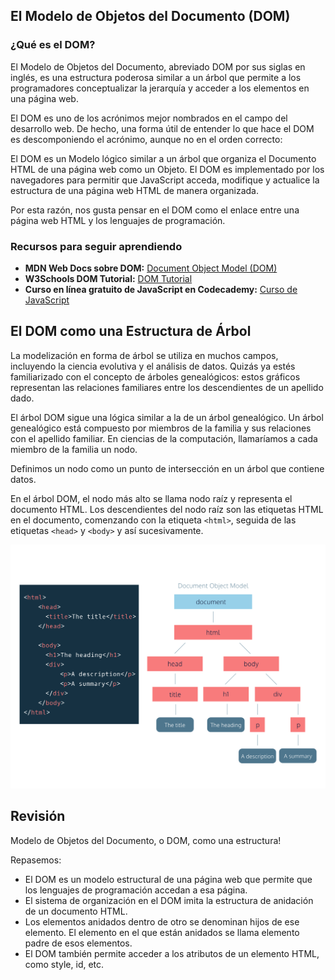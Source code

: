 ## El Modelo de Objetos del Documento (DOM)

### ¿Qué es el DOM?

El Modelo de Objetos del Documento, abreviado DOM por sus siglas en inglés, es una estructura poderosa similar a un árbol que permite a los programadores conceptualizar la jerarquía y acceder a los elementos en una página web.

El DOM es uno de los acrónimos mejor nombrados en el campo del desarrollo web. De hecho, una forma útil de entender lo que hace el DOM es descomponiendo el acrónimo, aunque no en el orden correcto:

El DOM es un Modelo lógico similar a un árbol que organiza el Documento HTML de una página web como un Objeto.
El DOM es implementado por los navegadores para permitir que JavaScript acceda, modifique y actualice la estructura de una página web HTML de manera organizada.

Por esta razón, nos gusta pensar en el DOM como el enlace entre una página web HTML y los lenguajes de programación.

### Recursos para seguir aprendiendo

- **MDN Web Docs sobre DOM:** [Document Object Model (DOM)](https://developer.mozilla.org/es/docs/Web/API/Document_Object_Model)
- **W3Schools DOM Tutorial:** [DOM Tutorial](https://www.w3schools.com/js/js_htmldom.asp)
- **Curso en línea gratuito de JavaScript en Codecademy:** [Curso de JavaScript](https://www.codecademy.com/learn/introduction-to-javascript)

## El DOM como una Estructura de Árbol

La modelización en forma de árbol se utiliza en muchos campos, incluyendo la ciencia evolutiva y el análisis de datos. Quizás ya estés familiarizado con el concepto de árboles genealógicos: estos gráficos representan las relaciones familiares entre los descendientes de un apellido dado.

El árbol DOM sigue una lógica similar a la de un árbol genealógico. Un árbol genealógico está compuesto por miembros de la familia y sus relaciones con el apellido familiar. En ciencias de la computación, llamaríamos a cada miembro de la familia un nodo.

Definimos un nodo como un punto de intersección en un árbol que contiene datos.

En el árbol DOM, el nodo más alto se llama nodo raíz y representa el documento HTML. Los descendientes del nodo raíz son las etiquetas HTML en el documento, comenzando con la etiqueta `<html>`, seguida de las etiquetas `<head>` y `<body>` y así sucesivamente.

![DOM](./DOM.svg)

## Revisión

Modelo de Objetos del Documento, o DOM, como una estructura!

Repasemos:

- El DOM es un modelo estructural de una página web que permite que los lenguajes de programación accedan a esa página.
- El sistema de organización en el DOM imita la estructura de anidación de un documento HTML.
- Los elementos anidados dentro de otro se denominan hijos de ese elemento. El elemento en el que están anidados se llama elemento padre de esos elementos.
- El DOM también permite acceder a los atributos de un elemento HTML, como style, id, etc.
